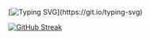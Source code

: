 [![Typing SVG](https://readme-typing-svg.herokuapp.com?color=%2336BCF7&lines=Hello+world!)](https://git.io/typing-svg)

<!-- [![trophy](https://github-profile-trophy.vercel.app/?username=lllllll221)](https://github.com/ryo-ma/github-profile-trophy) -->

[![GitHub Streak](https://github-readme-streak-stats.herokuapp.com/?user=lllllll221)](https://git.io/streak-stats)